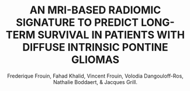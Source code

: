 ---
author: Frederique Frouin, Fahad Khalid, Vincent Frouin, Volodia Dangouloff-Ros, Nathalie Boddaert, & Jacques Grill.
title: AN MRI-BASED RADIOMIC SIGNATURE TO PREDICT LONG-TERM SURVIVAL IN PATIENTS WITH DIFFUSE INTRINSIC PONTINE GLIOMAS
journal: NEURO-ONCOLOGY
year: 2024
type: article
doi: 10.1093/neuonc/noae064.360
team: yes
volume: 26
number: \_4, SI
---